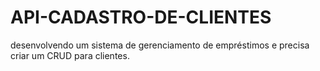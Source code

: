 # API-CADASTRO-DE-CLIENTES
 desenvolvendo um sistema de gerenciamento de empréstimos e precisa criar um CRUD para clientes.
